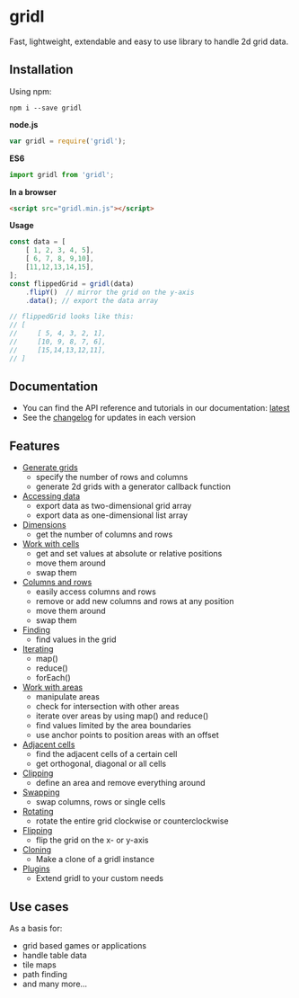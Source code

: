 # gridl

Fast, lightweight, extendable and easy to use library to handle 2d grid data.

## Installation

Using npm:

`npm i --save gridl`

**node.js**

```javascript
var gridl = require('gridl');
```

**ES6**

```javascript
import gridl from 'gridl';
```

**In a browser**

```html
<script src="gridl.min.js"></script>
```

**Usage**

```javascript
const data = [
    [ 1, 2, 3, 4, 5],
    [ 6, 7, 8, 9,10],
    [11,12,13,14,15],
];
const flippedGrid = gridl(data)
    .flipY()  // mirror the grid on the y-axis
    .data(); // export the data array

// flippedGrid looks like this:
// [
//     [ 5, 4, 3, 2, 1],
//     [10, 9, 8, 7, 6],
//     [15,14,13,12,11],
// ]
```

## Documentation

* You can find the API reference and tutorials in our documentation: [latest](https://klattiation.github.io/gridl/gridl/latest/index.html)
* See the [changelog](https://github.com/klattiation/gridl/wiki/Changelog) for updates in each version

## Features

* [Generate grids](docs/tutorials/generating.md)
    * specify the number of rows and columns
    * generate 2d grids with a generator callback function
* [Accessing data](docs/tutorials/data.md)
    * export data as two-dimensional grid array
    * export data as one-dimensional list array
* [Dimensions](docs/tutorials/size.md)
    * get the number of columns and rows  
* [Work with cells](docs/tutorials/values.md)
    * get and set values at absolute or relative positions
    * move them around
    * swap them
* [Columns and rows](docs/tutorials/columns-and-rows.md)
    * easily access columns and rows
    * remove or add new columns and rows at any position
    * move them around
    * swap them
* [Finding](docs/tutorials/finding.md)
    * find values in the grid
* [Iterating](docs/tutorials/iterating.md)
    * map()
    * reduce()
    * forEach()
* [Work with areas](docs/tutorials/areas.md)
    * manipulate areas
    * check for intersection with other areas
    * iterate over areas by using map() and reduce()
    * find values limited by the area boundaries
    * use anchor points to position areas with an offset
* [Adjacent cells](docs/tutorials/adjacent-cells.md)
    * find the adjacent cells of a certain cell
    * get orthogonal, diagonal or all cells
* [Clipping](docs/tutorials/clipping.md)
    * define an area and remove everything around
* [Swapping](docs/tutorials/swapping.md)
    * swap columns, rows or single cells
* [Rotating](docs/tutorials/rotating.md)
    * rotate the entire grid clockwise or counterclockwise
* [Flipping](docs/tutorials/flipping.md)
    * flip the grid on the x- or y-axis
* [Cloning](docs/tutorials/cloning.md)
    * Make a clone of a gridl instance
* [Plugins](docs/tutorials/plugins.md)
    * Extend gridl to your custom needs

## Use cases

As a basis for:

* grid based games or applications
* handle table data
* tile maps
* path finding
* and many more...

